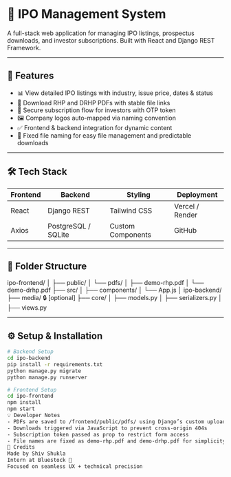 # 🏢 IPO Management System

A full-stack web application for managing IPO listings, prospectus downloads, and investor subscriptions. Built with React and Django REST Framework.

---

## 🚀 Features

- 📊 View detailed IPO listings with industry, issue price, dates & status
- 📄 Download RHP and DRHP PDFs with stable file links
- 🧾 Secure subscription flow for investors with OTP token
- 🖼️ Company logos auto-mapped via naming convention
- ✅ Frontend & backend integration for dynamic content
- 📂 Fixed file naming for easy file management and predictable downloads

---

## 🛠 Tech Stack

| Frontend      | Backend            | Styling           | Deployment |
|---------------|--------------------|-------------------|------------|
| React         | Django REST        | Tailwind CSS      | Vercel / Render |
| Axios         | PostgreSQL / SQLite | Custom Components | GitHub |

---

## 📁 Folder Structure
ipo-frontend/ │ ├── public/ │   └── pdfs/ │       ├── demo-rhp.pdf │       └── demo-drhp.pdf ├── src/ │   ├── components/ │   └── App.js │ ipo-backend/ ├── media/     🔒 [optional] ├── core/ │   ├── models.py │   ├── serializers.py │   ├── views.py

---

## ⚙️ Setup & Installation

```bash
# Backend Setup
cd ipo-backend
pip install -r requirements.txt
python manage.py migrate
python manage.py runserver

# Frontend Setup
cd ipo-frontend
npm install
npm start
💡 Developer Notes
- PDFs are saved to /frontend/public/pdfs/ using Django’s custom upload logic
- Downloads triggered via JavaScript to prevent cross-origin 404s
- Subscription token passed as prop to restrict form access
- File names are fixed as demo-rhp.pdf and demo-drhp.pdf for simplicity
🙌 Credits
Made by Shiv Shukla
Intern at Bluestock 💼
Focused on seamless UX + technical precision
